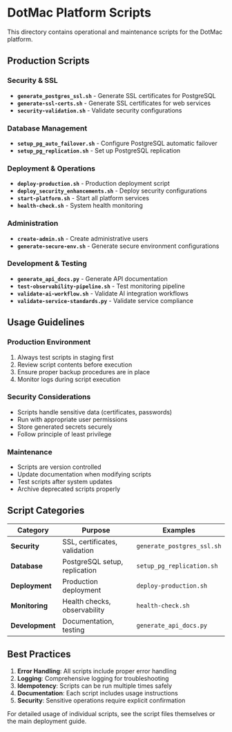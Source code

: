 # DotMac Platform Scripts

This directory contains operational and maintenance scripts for the DotMac platform.

## Production Scripts

### Security & SSL
- **`generate_postgres_ssl.sh`** - Generate SSL certificates for PostgreSQL
- **`generate-ssl-certs.sh`** - Generate SSL certificates for web services
- **`security-validation.sh`** - Validate security configurations

### Database Management
- **`setup_pg_auto_failover.sh`** - Configure PostgreSQL automatic failover
- **`setup_pg_replication.sh`** - Set up PostgreSQL replication

### Deployment & Operations
- **`deploy-production.sh`** - Production deployment script
- **`deploy_security_enhancements.sh`** - Deploy security configurations
- **`start-platform.sh`** - Start all platform services
- **`health-check.sh`** - System health monitoring

### Administration
- **`create-admin.sh`** - Create administrative users
- **`generate-secure-env.sh`** - Generate secure environment configurations

### Development & Testing
- **`generate_api_docs.py`** - Generate API documentation
- **`test-observability-pipeline.sh`** - Test monitoring pipeline
- **`validate-ai-workflow.sh`** - Validate AI integration workflows
- **`validate-service-standards.py`** - Validate service compliance

## Usage Guidelines

### Production Environment
1. Always test scripts in staging first
2. Review script contents before execution
3. Ensure proper backup procedures are in place
4. Monitor logs during script execution

### Security Considerations
- Scripts handle sensitive data (certificates, passwords)
- Run with appropriate user permissions
- Store generated secrets securely
- Follow principle of least privilege

### Maintenance
- Scripts are version controlled
- Update documentation when modifying scripts
- Test scripts after system updates
- Archive deprecated scripts properly

## Script Categories

| Category | Purpose | Examples |
|----------|---------|----------|
| **Security** | SSL, certificates, validation | `generate_postgres_ssl.sh` |
| **Database** | PostgreSQL setup, replication | `setup_pg_replication.sh` |
| **Deployment** | Production deployment | `deploy-production.sh` |
| **Monitoring** | Health checks, observability | `health-check.sh` |
| **Development** | Documentation, testing | `generate_api_docs.py` |

## Best Practices

1. **Error Handling**: All scripts include proper error handling
2. **Logging**: Comprehensive logging for troubleshooting
3. **Idempotency**: Scripts can be run multiple times safely
4. **Documentation**: Each script includes usage instructions
5. **Security**: Sensitive operations require explicit confirmation

For detailed usage of individual scripts, see the script files themselves or the main deployment guide.
